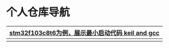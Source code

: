 # 个人仓库导航





| [stm32f103c8t6为例，展示最小启动代码 keil and gcc](https://github.com/newbie-jiang/stm32c8t6-mini-start) |
| ------------------------------------------------------------ |
|                                                              |

